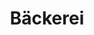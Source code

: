 ---
layout: home
title: Bäckerei
category: anno_prod
main_building: true
prod: Brot
depends_on:
  - [ Getreidemühle, 2 ]

---